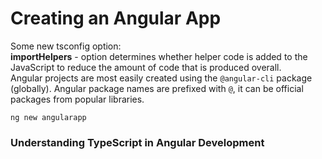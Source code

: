 # Creating an Angular App

Some new tsconfig option: \
**importHelpers** - option determines whether helper code is added to the JavaScript to reduce the amount of code that
is produced overall. \
Angular projects are most easily created using the `@angular-cli` package (globally). Angular package names are
prefixed with `@`, it can be official packages from popular libraries.
```shell
ng new angularapp
```

### Understanding TypeScript in Angular Development
